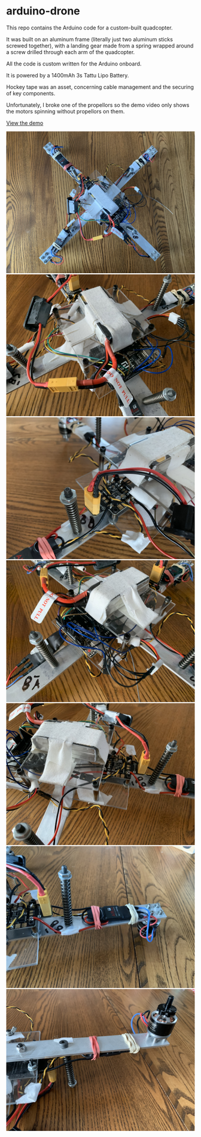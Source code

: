 # arduino-drone
This repo contains the Arduino code for a custom-built quadcopter.

It was built on an aluminum frame (literally just two aluminum sticks screwed together), with a landing gear made from a spring wrapped around a screw drilled through each arm of the quadcopter.

All the code is custom written for the Arduino onboard.

It is powered by a 1400mAh 3s Tattu Lipo Battery.

Hockey tape was an asset, concerning cable management and the securing of key components.

Unfortunately, I broke one of the propellors so the demo video only shows the motors spinning without propellors on them.

<a href="https://www.youtube.com/watch?v=lhqZ-0W7y40">View the demo</a>

![Drone_1](https://raw.githubusercontent.com/M4THYOU/arduino-drone/master/Images/IMG_0820.jpeg)
![Drone_2](https://raw.githubusercontent.com/M4THYOU/arduino-drone/master/Images/IMG_0821.jpeg)
![Drone_3](https://raw.githubusercontent.com/M4THYOU/arduino-drone/master/Images/IMG_0822.jpeg)
![Drone_4](https://raw.githubusercontent.com/M4THYOU/arduino-drone/master/Images/IMG_0823.jpeg)
![Drone_5](https://raw.githubusercontent.com/M4THYOU/arduino-drone/master/Images/IMG_0824.jpeg)
![Drone_6](https://raw.githubusercontent.com/M4THYOU/arduino-drone/master/Images/IMG_0825.jpeg)
![Drone_7](https://raw.githubusercontent.com/M4THYOU/arduino-drone/master/Images/IMG_0826.jpeg)
